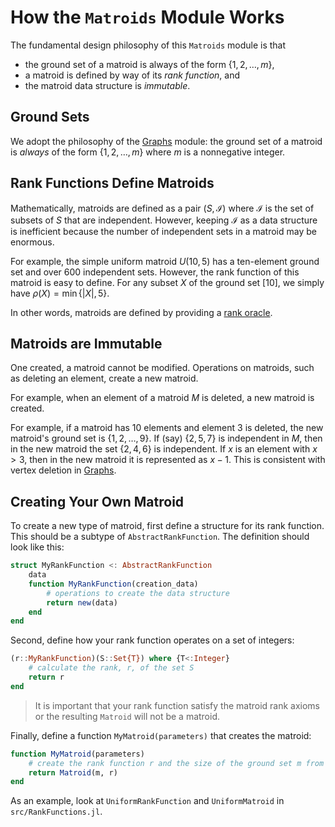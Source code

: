 # How the `Matroids` Module Works

The fundamental design philosophy of this `Matroids` module is that  
* the ground set of a matroid is always of the form $\{1,2,\ldots,m\}$,
* a matroid is defined by way of its *rank function*, and
* the matroid data structure is *immutable*.

## Ground Sets

We adopt the philosophy of the [Graphs](https://juliagraphs.org/Graphs.jl/stable/) module:  the ground set of a matroid is *always* of the form $\{1,2,\ldots,m\}$ where $m$ is a nonnegative integer. 


## Rank Functions Define Matroids

Mathematically, matroids are defined as a pair $(S,\mathcal{I})$ where $\mathcal{I}$ is the set of subsets of $S$ that are independent. 
However, keeping $\mathcal{I}$ as a data structure is inefficient because the number of independent sets in a matroid may be enormous. 

For example, the simple uniform matroid $U(10,5)$ has a ten-element ground set and over 600 independent sets. 
However, the rank function of this matroid is easy to define. For any subset $X$ of the ground set $[10]$, we simply have $\rho(X) = \min\{|X|, 5\}$.

In other words, matroids are defined by providing a [rank oracle](https://en.wikipedia.org/wiki/Matroid_oracle).
 

## Matroids are Immutable

One created, a matroid cannot be modified. Operations on matroids, such as deleting an element, create a new matroid. 

For example, when an element of a matroid $M$ is deleted, a new matroid is created. 

For example, if a matroid has 10 elements and element 3 is deleted, the new matroid's ground set is $\{1,2,\ldots,9\}$. 
If (say) $\{2,5,7\}$ is independent in $M$, then in the new matroid the set $\{2,4,6\}$ is independent. 
If $x$ is an element with $x>3$, then in the new matroid it is represented as $x-1$. This is consistent with vertex deletion in [Graphs](https://juliagraphs.org/Graphs.jl/stable/). 

## Creating Your Own Matroid

To create a new type of matroid, first define a structure for its rank function. 
This should be a subtype of `AbstractRankFunction`. 
The definition should look like this:
```julia
struct MyRankFunction <: AbstractRankFunction
    data
    function MyRankFunction(creation_data)
        # operations to create the data structure 
        return new(data)
    end 
end
```

Second, define how your rank function operates on a set of integers:
```julia
(r::MyRankFunction)(S::Set{T}) where {T<:Integer}
    # calculate the rank, r, of the set S
    return r
end
```

> It is important that your rank function satisfy the matroid rank axioms or the resulting `Matroid` will not be a matroid.

Finally, define a function `MyMatroid(parameters)` that creates the matroid:
```julia
function MyMatroid(parameters)
    # create the rank function r and the size of the ground set m from the parameters
    return Matroid(m, r)
end
```

As an example, look at `UniformRankFunction` and `UniformMatroid` in `src/RankFunctions.jl`.

